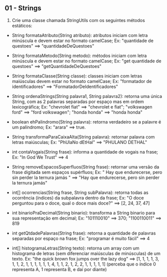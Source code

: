 ## 01 - Strings

1. Crie uma classe chamada StringUtils com os seguintes métodos estáticos:

* String formataAtributo(String atributo): atributos iniciam com letra minúscula e devem estar no formato camelCase; Ex: "quantidade de questoes" ==> "quantidadeDeQuestoes"

* String formataMetodo(String metodo): métodos iniciam com letra minúscula e devem estar no formato camelCase; Ex: "get quantidade de questoes" ==> "getQuantidadeDeQuestoes"

* String formataClasse(String classe): classes iniciam com letras maiúsculas devem estar no formato camelCase; Ex: "formatador de identificadores" ==> "FormatadorDeIdentificadores"

* String ordenaStrings(String palavra1, String palavra2): retorna uma única String, com as 2 palavras separadas por espaço mas em ordem lexicográfica; Ex: "chevrolet fiat" ==> "chevrolet e fiat"; "volkswagen ford" ==> "ford volkswagen"; "honda honda" ==> "honda honda"

* boolean ehPalindromo(String palavra): retorna verdadeiro se a palavre é um palíndromo; Ex: "arara" ==> true.

* String transformaParaCaixaAlta(String palavra): retornar palavra com letras maiúsculas; Ex: "PhUlaNo dEtHal" ==> "PHULANO DETHAL"

* int contaVogais(String frase): informa a quantidade de vogais na frase; Ex: "In God We Trust" ==> 4

* String removeEspacosSuperfluos(String frase): retornar uma versão da frase digitada sem espaços supérfluos; Ex: " Hay que endurecerse, pero sin perder la ternura jamás " ==> "Hay que endurecerse, pero sin perder la ternura jamás"

* int[] ocorrencias(String frase, String subPalavra): retorna todas as ocorrência (índices) da subpalavra dentro da frase; Ex: "O doce perguntou para o doce, qual o doce mais doce?" ==> [2, 24, 37, 47]

* int binarioPraDecimal(String binario): transforma a String binario para sua representação em decimal; Ex: "101110010" ==> 370; "1100110011" ==> 819

* int getQtdadePalavras(String frase): retorna a quantidade de palavras separadas por espaço na frase; Ex: "programar é muito fácil" ==> 4

* int[] histogramaLetras(String texto): retorna um array com um histograma de letras (sem diferenciar maiúsculas de minúsculas) de um texto. Ex: "the quick brown fox jumps over the lazy dog" ==> [1, 1, 1, 1, 3, 1, 1, 2, 1, 1, 1, 1, 1, 1, 4, 1, 1, 2, 1, 2, 2, 1, 1, 1, 1, 1] (perceba que o índice 0 representa A, 1 representa B, e daí por diante)